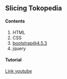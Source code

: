 ## Slicing Tokopedia

#### Contents

1. HTML
2. CSS
3. bootstrap@4.5.3
4. jquery

#### Tutorial

[Link youtube](https://www.youtube.com/playlist?list=PL0z4dOSIbQ_zY9XnzqUsFBkJYe4McoS9Q)
